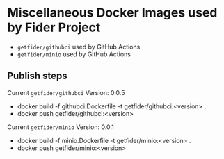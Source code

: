 # Miscellaneous Docker Images used by Fider Project

- `getfider/githubci` used by GitHub Actions
- `getfider/minio` used by GitHub Actions

## Publish steps

Current `getfider/githubci` Version: 0.0.5

- docker build -f githubci.Dockerfile -t getfider/githubci:&lt;version&gt; .
- docker push getfider/githubci:&lt;version&gt;

Current `getfider/minio` Version: 0.0.1

- docker build -f minio.Dockerfile -t getfider/minio:&lt;version&gt; .
- docker push getfider/minio:&lt;version&gt;

